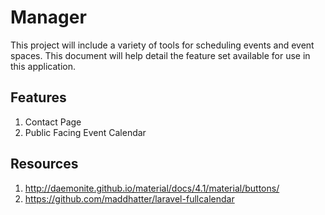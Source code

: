 # Manager
This project will include a variety of tools for scheduling events and event spaces. This document will help detail the feature set available for use in this application. 

## Features
1. Contact Page
1. Public Facing Event Calendar

## Resources
1. http://daemonite.github.io/material/docs/4.1/material/buttons/
1. https://github.com/maddhatter/laravel-fullcalendar
